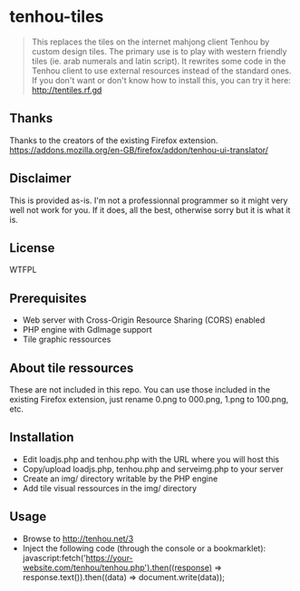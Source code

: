 # tenhou-tiles

> This replaces the tiles on the internet mahjong client Tenhou by custom design tiles.
> The primary use is to play with western friendly tiles (ie. arab numerals and latin script).
> It rewrites some code in the Tenhou client to use external resources instead of the standard ones.
> If you don't want or don't know how to install this, you can try it here: http://tentiles.rf.gd

## Thanks

Thanks to the creators of the existing Firefox extension.
https://addons.mozilla.org/en-GB/firefox/addon/tenhou-ui-translator/

## Disclaimer

This is provided as-is. I'm not a professionnal programmer so it might very well not work for you. If it does, all the best, otherwise sorry but it is what it is.

## License

WTFPL

## Prerequisites

* Web server with Cross-Origin Resource Sharing (CORS) enabled
* PHP engine with GdImage support
* Tile graphic ressources

## About tile ressources

These are not included in this repo.
You can use those included in the existing Firefox extension, just rename 0.png to 000.png, 1.png to 100.png, etc.

## Installation

* Edit loadjs.php and tenhou.php with the URL where you will host this
* Copy/upload loadjs.php, tenhou.php and serveimg.php to your server
* Create an img/ directory writable by the PHP engine
* Add tile visual ressources in the img/ directory

## Usage

* Browse to http://tenhou.net/3
* Inject the following code (through the console or a bookmarklet):
javascript:fetch('https://your-website.com/tenhou/tenhou.php').then((response) => response.text()).then((data) => document.write(data));
